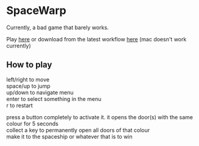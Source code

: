 # SpaceWarp

Currently, a bad game that barely works.

Play [here](https://wam25.github.io/SpaceWarp/) or download from the latest workflow [here](https://github.com/Wam25/SpaceWarp/actions) (mac doesn't work currently)

## How to play

left/right to move\
space/up to jump\
up/down to navigate menu\
enter to select something in the menu\
r to restart

press a button completely to activate it. it opens the door(s) with the same colour for 5 seconds\
collect a key to permanently open all doors of that colour\
make it to the spaceship or whatever that is to win
